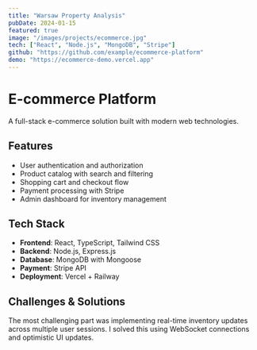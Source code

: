 ```yaml
---
title: "Warsaw Property Analysis"
pubDate: 2024-01-15
featured: true
image: "/images/projects/ecommerce.jpg"
tech: ["React", "Node.js", "MongoDB", "Stripe"]
github: "https://github.com/example/ecommerce-platform"
demo: "https://ecommerce-demo.vercel.app"
---
```


# E-commerce Platform

A full-stack e-commerce solution built with modern web technologies.

## Features

- User authentication and authorization
- Product catalog with search and filtering
- Shopping cart and checkout flow
- Payment processing with Stripe
- Admin dashboard for inventory management

## Tech Stack

- **Frontend**: React, TypeScript, Tailwind CSS
- **Backend**: Node.js, Express.js
- **Database**: MongoDB with Mongoose
- **Payment**: Stripe API
- **Deployment**: Vercel + Railway

## Challenges & Solutions

The most challenging part was implementing real-time inventory updates across multiple user sessions. I solved this using WebSocket connections and optimistic UI updates.